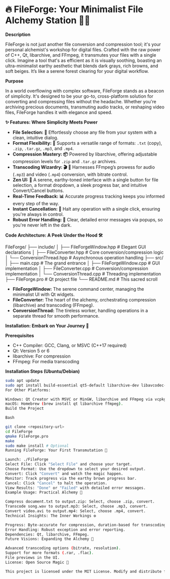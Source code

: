 # 🔥 FileForge: Your Minimalist File Alchemy Station 🧙‍♂️

**Description**

FileForge is not just another file conversion and compression tool; it's your personal alchemist's workshop for digital files. Crafted with the raw power of C++, Qt, libarchive, and FFmpeg, it transmutes your files with a single click. Imagine a tool that's as efficient as it is visually soothing, boasting an ultra-minimalist earthy aesthetic that blends dark grays, rich browns, and soft beiges. It’s like a serene forest clearing for your digital workflow.

**Purpose**

In a world overflowing with complex software, FileForge stands as a beacon of simplicity. It's designed to be your go-to, cross-platform solution for converting and compressing files without the headache. Whether you're archiving precious documents, transmuting audio tracks, or reshaping video files, FileForge handles it with elegance and speed.

**✨ Features: Where Simplicity Meets Power**

* **File Selection: 📂** Effortlessly choose any file from your system with a clean, intuitive dialog.
* **Format Flexibility: 🔄** Supports a versatile range of formats: `.txt` (copy), `.zip`, `.tar.gz`, `.mp3`, and `.mp4`.
* **Compression Mastery: 📦** Powered by libarchive, offering adjustable compression levels for `.zip` and `.tar.gz` archives.
* **Transcoding Wizardry: 🎬 🎵** Harnesses FFmpeg’s prowess for audio (`.mp3`) and video (`.mp4`) conversion, with bitrate control.
* **Zen UI: 🧘** A serene, earthy-toned interface with a single button for file selection, a format dropdown, a sleek progress bar, and intuitive Convert/Cancel buttons.
* **Real-Time Feedback: 📊** Accurate progress tracking keeps you informed every step of the way.
* **Instant Cancellation: 🛑** Halt any operation with a single click, ensuring you're always in control.
* **Robust Error Handling: 🚨** Clear, detailed error messages via popups, so you're never left in the dark.

**Code Architecture: A Peek Under the Hood 🛠️**

FileForge/
├── include/
│   ├── FileForgeWindow.hpp      # Elegant GUI declarations
│   ├── FileConverter.hpp        # Core conversion/compression logic
│   └── ConversionThread.hpp     # Asynchronous operation handling
├── src/
│   ├── main.cpp                 # The grand entrance
│   ├── FileForgeWindow.cpp      # GUI implementation
│   ├── FileConverter.cpp        # Conversion/compression implementation
│   └── ConversionThread.cpp     # Threading implementation
├── FileForge.pro                # Qt project file
└── README.md                    # This sacred scroll


* **FileForgeWindow:** The serene command center, managing the minimalist UI with Qt widgets.
* **FileConverter:** The heart of the alchemy, orchestrating compression (libarchive) and transcoding (FFmpeg).
* **ConversionThread:** The tireless worker, handling operations in a separate thread for smooth performance.

**Installation: Embark on Your Journey 🚀**

**Prerequisites**

* C++ Compiler: GCC, Clang, or MSVC (C++17 required)
* Qt: Version 5 or 6
* libarchive: For compression
* FFmpeg: For media transcoding

**Installation Steps (Ubuntu/Debian)**

```bash
sudo apt update
sudo apt install build-essential qt5-default libarchive-dev libavcodec-dev libavformat-dev libavutil-dev
For Other Platforms:

Windows: Qt Creator with MSVC or MinGW, libarchive and FFmpeg via vcpkg or manual builds.
macOS: Homebrew (brew install qt libarchive ffmpeg).
Build the Project

Bash

git clone <repository-url>
cd FileForge
qmake FileForge.pro
make
sudo make install # Optional
Running FileForge: Your First Transmutation 🔮

Launch: ./FileForge
Select File: Click "Select File" and choose your target.
Choose Format: Use the dropdown to select your desired output.
Convert: Click "Convert" and watch the magic happen.
Monitor: Track progress via the earthy brown progress bar.
Cancel: Click "Cancel" to halt the operation.
View Results: "Done" or "Failed" with detailed error messages.
Example Usage: Practical Alchemy 🧪

Compress document.txt to output.zip: Select, choose .zip, convert.
Transcode song.wav to output.mp3: Select, choose .mp3, convert.
Convert video.avi to output.mp4: Select, choose .mp4, convert.
Technical Insights: The Inner Workings ⚙️

Progress: Byte-accurate for compression, duration-based for transcoding.
Error Handling: Robust exception and error reporting.
Dependencies: Qt, libarchive, FFmpeg.
Future Visions: Expanding the Alchemy 🌌

Advanced transcoding options (bitrate, resolution).
Support for more formats (.rar, .flac).
File previews in the UI.
License: Open Source Magic 📜

This project is licensed under the MIT License. Modify and distribute freely!